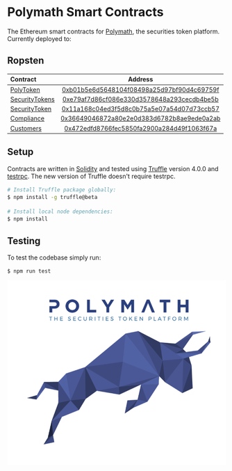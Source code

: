 # Polymath Smart Contracts

The Ethereum smart contracts for [Polymath][polymath], the securities token platform. Currently deployed to:

## Ropsten

| Contract       | Address                                    |
| :-------------| :-----------------------------------------:|
| [PolyToken](./contracts/PolyToken.sol)     | [0xb01b5e6d5648104f08498a25d97bf90d4c69759f](https://ropsten.etherscan.io/address/0xb01b5e6d5648104f08498a25d97bf90d4c69759f) |
| [SecurityTokens](./contracts/SecurityTokens.sol) | [0xe79af7d86cf086e330d3578648a293cecdb4be5b](https://ropsten.etherscan.io/address/0xe79af7d86cf086e330d3578648a293cecdb4be5b) |
| [SecurityToken](./contracts/SecurityToken.sol)  | [0x11a168c04ed3f5d8c0b75a5e07a54d07d73ccb57](https://ropsten.etherscan.io/address/0x11a168c04ed3f5d8c0b75a5e07a54d07d73ccb57) |
| [Compliance](./contracts/Compliance.sol)     | [0x36649046872a80e2e0d383d6782b8ae9ede0a2ab](https://ropsten.etherscan.io/address/0x36649046872a80e2e0d383d6782b8ae9ede0a2ab) |
| [Customers](./contracts/Customers.sol)      | [0x472edfd8766fec5850fa2900a284d49f1063f67a](https://ropsten.etherscan.io/address/0x472edfd8766fec5850fa2900a284d49f1063f67a) |

## Setup

Contracts are written in [Solidity][solidity] and tested using [Truffle][truffle] version 4.0.0 and [testrpc][testrpc].
The new version of Truffle doesn't require testrpc.

```bash
# Install Truffle package globally:
$ npm install -g truffle@beta

# Install local node dependencies:
$ npm install
```

## Testing

To test the codebase simply run:

```
$ npm run test
```

![Polymath](Polymath.png)

[polymath]: https://polymath.network
[ethereum]: https://www.ethereum.org/

[solidity]: https://solidity.readthedocs.io/en/develop/
[truffle]: http://truffleframework.com/
[testrpc]: https://github.com/ethereumjs/testrpc
